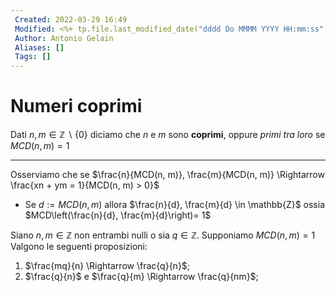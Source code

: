 ```yaml
---
 Created: 2022-03-29 16:49
 Modified: <%+ tp.file.last_modified_date("dddd Do MMMM YYYY HH:mm:ss") %>
 Author: Antonio Gelain
 Aliases: []
 Tags: []
---
```


# Numeri coprimi
Dati $n, m \in \mathbb{Z} \backslash \{ 0 \}$ diciamo che $n$ e $m$ sono **coprimi**, oppure *primi tra loro* se $MCD(n, m) = 1$

---

Osserviamo che se $\frac{n}{MCD(n, m)}, \frac{m}{MCD(n, m)}  \Rightarrow  \frac{xn + ym = 1}{MCD(n, m) > 0}$

- Se $d := MCD(n, m)$ allora $\frac{n}{d}, \frac{m}{d} \in \mathbb{Z}$ ossia $MCD\left(\frac{n}{d}, \frac{m}{d}\right)= 1$

Siano $n, m \in \mathbb{Z}$ non entrambi nulli o sia $q \in \mathbb{Z}$.
Supponiamo $MCD(n, m) = 1$
Valgono le seguenti proposizioni:
1. $\frac{mq}{n} \Rightarrow \frac{q}{n}$;
2. $\frac{q}{n}$ e $\frac{q}{m} \Rightarrow \frac{q}{nm}$;